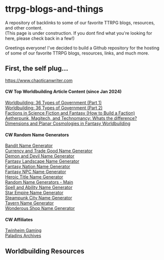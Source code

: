 # ttrpg-blogs-and-things
A repository of backlinks to some of our favorite TTRPG blogs, resources, and other content. <br>
(This page is under construction. If you dont find what you're looking for here, please check back in a few!)

Greetings everyone! I've decided to build a Github repository for the hosting of some of our favorite TTRPG blogs, resources, links, and much more. 


## First, the self plug...

https://www.chaoticanwriter.com 

#### CW Top Worldbuilding Article Content (since Jan 2024)

[Worldbuilding: 36 Types of Government (Part 1)](https://www.chaoticanwriter.com/worldbuilding-36-types-of-government-part-1/) <br>
[Worldbuilding: 36 Types of Government (Part 2)](https://www.chaoticanwriter.com/worldbuilding-36-types-of-government-part-2/) <br>
[Factions in Science Fiction and Fantasy (How to Build a Faction)](https://www.chaoticanwriter.com/factions-in-science-fiction-and-fantasy-how-to-build-a-faction/) <br>
[Aetherpunk, Magitech, and Technomancy: Whats the difference?](https://www.chaoticanwriter.com/aetherpunk-magitech-and-technomancy-whats-the-difference/) <br>
[Dimensions and Planar Cosmologies in Fantasy Worldbuilding](https://www.chaoticanwriter.com/dimensions-and-planar-cosmologies-in-fantasy-worldbuilding/) <br>

#### CW Random Name Generators

[Bandit Name Generator](https://www.chaoticanwriter.com/random-name-generators/bandit-name-generator/) <br>
[Currency and Trade Good Name Generator](https://www.chaoticanwriter.com/random-name-generators/currency-trade-good-name-generator/) <br>
[Demon and Devil Name Generator](https://www.chaoticanwriter.com/random-name-generators/demon-and-devil-name-generator/) <br>
[Fantasy Landscape Name Generator](https://www.chaoticanwriter.com/random-name-generators/fantasy-landscape-name-generator/) <br>
[Fantasy Nation Name Generator](https://www.chaoticanwriter.com/random-name-generators/fantasy-nation-name-generator/) <br>
[Fantasy NPC Name Generator](https://www.chaoticanwriter.com/random-name-generators/fantasy-npc-name-generator/) <br>
[Heroic Title Name Generator](https://www.chaoticanwriter.com/random-name-generators/heroic-title-generator/) <br>
[Random Name Generators - Main](https://www.chaoticanwriter.com/random-name-generators/) <br>
[Spell and Ability Name Generator](https://www.chaoticanwriter.com/random-name-generators/spell-and-ability-name-generator/) <br>
[Star Empire Name Generator](https://www.chaoticanwriter.com/random-name-generators/star-empire-name-generator/) <br>
[Steampunk City Name Generator](https://www.chaoticanwriter.com/random-name-generators/steampunk-city-name-generator/) <br>
[Tavern Name Generator](https://www.chaoticanwriter.com/random-name-generators/tavern-name-generator/) <br>
[Wonderous Shop Name Generator](https://www.chaoticanwriter.com/random-name-generators/fantasy-shop-name-generator/) <br>

#### CW Affiliates
[Twinheim Gaming](https://www.twinheim.org/) <br>
[Paladins Archives](https://www.paladinsarchives.com/)


## Worldbuilding Resources

